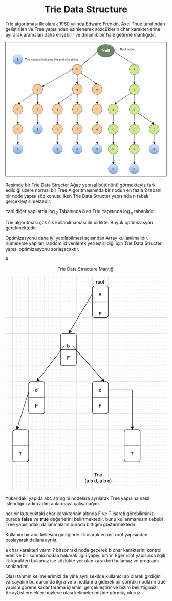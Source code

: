 # <center> Trie Data Structure </center>
Trie algoritması ilk olarak 1960 yılında Edward Fredkin, Axel Thue tarafından geliştirilen ve Tree yapısından esinlenerek sözcüklerin char karakterlerine ayırarak aramaları daha erişebilir ve dinamik bir hale getirme mantığıdır.

![alt text](./img/trie-data-structure.png "Title")

Resimde bir Trie Data Structer Ağaç yapısal bütününü görmekteyiz fark edildiği üzere normal bir Tree Algoritmasınında bir nodun en fazla 2 tabanlı bir node yapısı söz konusu iken Trie Data Structer yapısında n tabalı gerçekleştirlmektedir.
 
Yani diğer yapılarda $\log$<sub>2</sub> Tabanında iken Trie Yapısında $\log$<sub>n</sub> tabanlıdır.

Trie algoritması çok sık kullanılmaması ile birlikte. Büyük optimizasyon gerekmektedir. 

Optimizasyonu daha iyi yapılabilmesi açısından Array kullanılmalıdır. Kümeleme yapıları random id verilerek yerleştirildiği için Trie Data Structer yapısı optimizasyonu zorlaşacaktır.

#<center> Trie Data Structure Mantığı</center>

![alt text](./img/Trie%20Algorithm.png "Title")

Yukarıdaki yapıda abc stringini nodelara ayrılarak Tree yapısına nasıl işlendiğini adım adım anlatmaya çalışacağım.

her bir kutucuktaki char karakterinin altında F ve T işareti görebilirsiniz burada **false** ve **true** değerlerini belirtmektedir. bunu kullanmamızın sebebi Tree yapısındaki dallanmaların burada bittiğini göstermektedir.

Kullanıcı bir abc keliesini girdiğinde ilk olarak en üst root yapısından başlayarak dallara ayrılır. 

a char karakteri varmı ? birsonraki noda geçerek b char karakterini kontrol eder ve bir sonraki nodaa bakarak  ilgili yapıyı bitirir. Eğer root yapısında ilgili ilk karakteri bulamaz ise sözlükte yer alan karakteri bulamaz ve programı sonlandırır.

Olası tahmin kelimelerimizi de yine aynı şekilde kullanıcı ab olarak girdiğini varsayalım bu durumda ilgi a ve b nodlarına giderek bir sonraki nodların true yapısnı görene kadar tarama işlemini gerçekleştirir ve bizim belirttiğimiz ArrayListlere ekler böylece olası kelimelerimizide görmüş oluruz.
